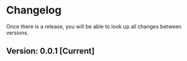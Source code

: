 # Changelog

Once there is a release, you will be able to look up all changes between versions.

## Version: 0.0.1 [Current]
